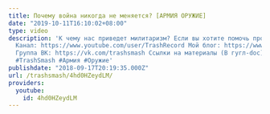 ```yaml
---
title: Почему война никогда не меняется? [АРМИЯ ОРУЖИЕ]
date: "2019-10-11T16:10:02+08:00"
type: video
description: 'К чему нас приведет милитаризм? Если вы хотите помочь проекту: https://goo.gl/pdNC3E
  Канал: https://www.youtube.com/user/TrashRecord Мой блог: https://www.youtube.com/c/SmashJournal
  Группа ВК: https://vk.com/trashsmash Ссылки на материалы (В гугл-doc): https://goo.gl/73oo4b
  #TrashSmash #Армия #Оружие'
publishdate: "2018-09-17T20:19:35.000Z"
url: /trashsmash/4hd0HZeydLM/
providers:
  youtube:
    id: 4hd0HZeydLM
---
```

